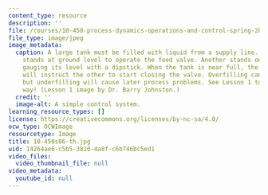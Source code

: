 ```yaml
---
content_type: resource
description: ''
file: /courses/10-450-process-dynamics-operations-and-control-spring-2006/14264ae6c5b538104a8fc6b746bc5ed1_10-450s06-th.jpg
file_type: image/jpeg
image_metadata:
  caption: A large tank must be filled with liquid from a supply line. One operator
    stands at ground level to operate the feed valve. Another stands on the tank,
    gauging its level with a dipstick. When the tank is near full, the stick operator
    will instruct the other to start closing the valve. Overfilling can cause spills,
    but underfilling will cause later process problems. See Lesson 1 to find a better
    way! (Lesson 1 image by Dr. Barry Johnston.)
  credit: ''
  image-alt: A simple control system.
learning_resource_types: []
license: https://creativecommons.org/licenses/by-nc-sa/4.0/
ocw_type: OCWImage
resourcetype: Image
title: 10-450s06-th.jpg
uid: 14264ae6-c5b5-3810-4a8f-c6b746bc5ed1
video_files:
  video_thumbnail_file: null
video_metadata:
  youtube_id: null
---
```

